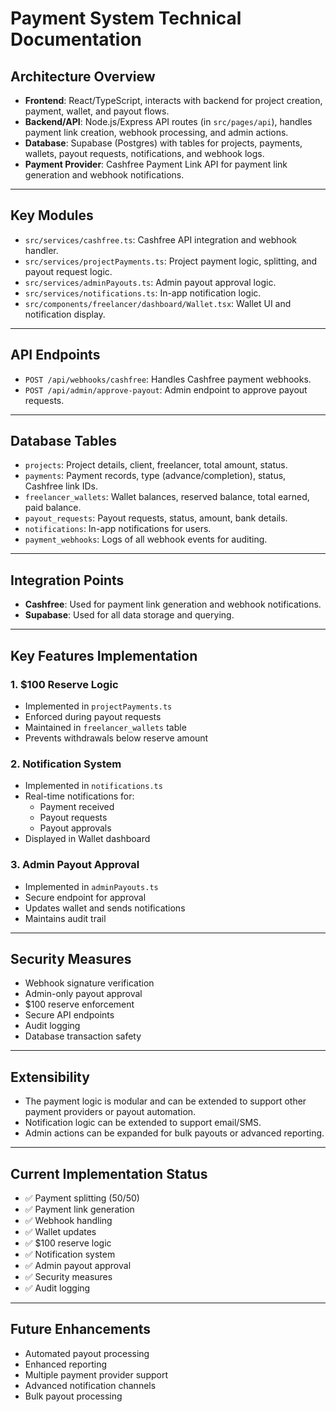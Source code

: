 # Payment System Technical Documentation

## Architecture Overview
- **Frontend**: React/TypeScript, interacts with backend for project creation, payment, wallet, and payout flows.
- **Backend/API**: Node.js/Express API routes (in `src/pages/api`), handles payment link creation, webhook processing, and admin actions.
- **Database**: Supabase (Postgres) with tables for projects, payments, wallets, payout requests, notifications, and webhook logs.
- **Payment Provider**: Cashfree Payment Link API for payment link generation and webhook notifications.

---

## Key Modules
- `src/services/cashfree.ts`: Cashfree API integration and webhook handler.
- `src/services/projectPayments.ts`: Project payment logic, splitting, and payout request logic.
- `src/services/adminPayouts.ts`: Admin payout approval logic.
- `src/services/notifications.ts`: In-app notification logic.
- `src/components/freelancer/dashboard/Wallet.tsx`: Wallet UI and notification display.

---

## API Endpoints
- `POST /api/webhooks/cashfree`: Handles Cashfree payment webhooks.
- `POST /api/admin/approve-payout`: Admin endpoint to approve payout requests.

---

## Database Tables
- `projects`: Project details, client, freelancer, total amount, status.
- `payments`: Payment records, type (advance/completion), status, Cashfree link IDs.
- `freelancer_wallets`: Wallet balances, reserved balance, total earned, paid balance.
- `payout_requests`: Payout requests, status, amount, bank details.
- `notifications`: In-app notifications for users.
- `payment_webhooks`: Logs of all webhook events for auditing.

---

## Integration Points
- **Cashfree**: Used for payment link generation and webhook notifications.
- **Supabase**: Used for all data storage and querying.

---

## Key Features Implementation

### 1. $100 Reserve Logic
- Implemented in `projectPayments.ts`
- Enforced during payout requests
- Maintained in `freelancer_wallets` table
- Prevents withdrawals below reserve amount

### 2. Notification System
- Implemented in `notifications.ts`
- Real-time notifications for:
  - Payment received
  - Payout requests
  - Payout approvals
- Displayed in Wallet dashboard

### 3. Admin Payout Approval
- Implemented in `adminPayouts.ts`
- Secure endpoint for approval
- Updates wallet and sends notifications
- Maintains audit trail

---

## Security Measures
- Webhook signature verification
- Admin-only payout approval
- $100 reserve enforcement
- Secure API endpoints
- Audit logging
- Database transaction safety

---

## Extensibility
- The payment logic is modular and can be extended to support other payment providers or payout automation.
- Notification logic can be extended to support email/SMS.
- Admin actions can be expanded for bulk payouts or advanced reporting.

---

## Current Implementation Status
- ✅ Payment splitting (50/50)
- ✅ Payment link generation
- ✅ Webhook handling
- ✅ Wallet updates
- ✅ $100 reserve logic
- ✅ Notification system
- ✅ Admin payout approval
- ✅ Security measures
- ✅ Audit logging

---

## Future Enhancements
- Automated payout processing
- Enhanced reporting
- Multiple payment provider support
- Advanced notification channels
- Bulk payout processing 